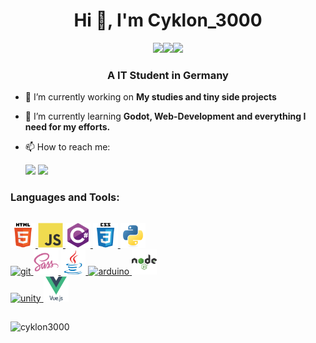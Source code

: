 <h1 align="center">Hi 👋, I'm Cyklon_3000</h1>
<div style="text-align: center;">
<a href="https://github.com/Cyklon3000"><p align="center" style="display:inline"><img src="https://img.shields.io/github/stars/Cyklon3000?style=for-the-badge&color=%23e3b341"/></p></a><a href="https://x.com/3000Cyklon"><p align="center" style="display:inline"><img src="https://img.shields.io/twitter/follow/3000Cyklon?style=for-the-badge&logo=x&color=%231DA1F2&logoColor=%231DA1F2"/></p></a><a href="https://www.youtube.com/@Cyklon_3000/videos"><p align="center" style="display:inline"><img src="https://img.shields.io/youtube/channel/views/UC0fNkqPAaO_UlP2bXDihSFg?style=for-the-badge&logo=youtube&color=%23f00&logoColor=%23f00"/></p></a>
</div>


<h3 align="center">A IT Student in Germany</h3>

- 🔭 I’m currently working on **My studies and tiny side projects**

- 🌱 I’m currently learning **Godot, Web-Development and everything I need for my efforts.**

- 📫 How to reach me:
  <a href="https://discord.com/channels/@me"><p style="display:inline"><img src="https://img.shields.io/badge/chat-cyklon__3000?style=for-the-badge&logo=discord&label=%40cyklon_3000&color=%235865F2&link=https%3A%2F%2Fdiscord.com%2Fusers%2F419926802366988292"/></p></a>
  <a href="mailto:3000Cyklon@gmail.com"><p style="display:inline"><img src="https://img.shields.io/badge/mail-3000Cyklon%40gmail%252Ecom?style=for-the-badge&logo=maildotru&label=3000Cyklon%40gmail.com&color=%23ccc&link=mailto%3A3000Cyklon%40gmail."/></p></a>

<h3 align="left">Languages and Tools:</h3>
<div style="display: grid; grid-template-columns: repeat(2, 1fr); text-decoration:none">
<p align="left"> 
<a href="https://www.w3.org/html/" target="_blank" rel="noreferrer"> <img src="https://raw.githubusercontent.com/devicons/devicon/master/icons/html5/html5-original-wordmark.svg" alt="html5" width="40" height="40"/> </a> 
<a href="https://developer.mozilla.org/en-US/docs/Web/JavaScript" target="_blank" rel="noreferrer"> <img src="https://raw.githubusercontent.com/devicons/devicon/master/icons/javascript/javascript-original.svg" alt="javascript" width="40" height="40"/> </a> 
<a href="https://www.w3schools.com/cs/" target="_blank" rel="noreferrer"> <img src="https://raw.githubusercontent.com/devicons/devicon/master/icons/csharp/csharp-original.svg" alt="csharp" width="40" height="40"/> </a> 
<a href="https://www.w3schools.com/css/" target="_blank" rel="noreferrer"> <img src="https://raw.githubusercontent.com/devicons/devicon/master/icons/css3/css3-original-wordmark.svg" alt="css3" width="40" height="40"/> </a> 
<a href="https://www.python.org" target="_blank" rel="noreferrer"> <img src="https://raw.githubusercontent.com/devicons/devicon/master/icons/python/python-original.svg" alt="python" width="40" height="40"/> </a> 
<a href="https://git-scm.com/" target="_blank" rel="noreferrer"> <img src="https://www.vectorlogo.zone/logos/git-scm/git-scm-icon.svg" alt="git" width="40" height="40"/> </a> 
<a href="https://sass-lang.com" target="_blank" rel="noreferrer"> <img src="https://raw.githubusercontent.com/devicons/devicon/master/icons/sass/sass-original.svg" alt="sass" width="40" height="40"/> </a> 
<a href="https://www.java.com" target="_blank" rel="noreferrer"> <img src="https://raw.githubusercontent.com/devicons/devicon/master/icons/java/java-original.svg" alt="java" width="40" height="40"/> </a> 
<a href="https://www.arduino.cc/" target="_blank" rel="noreferrer"> <img src="https://cdn.worldvectorlogo.com/logos/arduino-1.svg" alt="arduino" width="40" height="40"/> </a> 
<a href="https://nodejs.org" target="_blank" rel="noreferrer"> <img src="https://raw.githubusercontent.com/devicons/devicon/master/icons/nodejs/nodejs-original-wordmark.svg" alt="nodejs" width="40" height="40"/> </a> 
<a href="https://unity.com/" target="_blank" rel="noreferrer"> <img src="https://www.vectorlogo.zone/logos/unity3d/unity3d-icon.svg" alt="unity" width="40" height="40"/> </a> 
<a href="https://vuejs.org/" target="_blank" rel="noreferrer"> <img src="https://raw.githubusercontent.com/devicons/devicon/master/icons/vuejs/vuejs-original-wordmark.svg" alt="vuejs" width="40" height="40"/> </a> 
</p>
</div>

<div style="text-align: left;">
<p><img align="center" src="https://github-readme-stats-cyklon3000s-projects.vercel.app/api/top-langs/?username=Cyklon3000&size_weight=0.2&count_weight=0.8&hide=ShaderLab,HLSL,SCSS&layout=donut-vertical&langs_count=6&theme=github_dark" alt="cyklon3000" /></p>
</div>